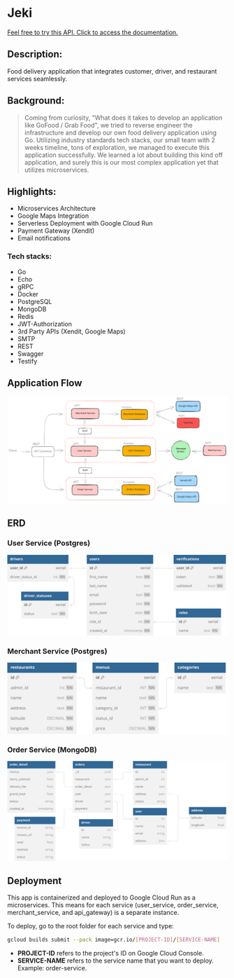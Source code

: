 # Jeki

[Feel free to try this API. Click to access the documentation.](https://jeki-x72poumuyq-et.a.run.app)

## Description: 

Food delivery application that integrates customer, driver, and restaurant services seamlessly.

## Background:

> Coming from curiosity, "What does it takes to develop an application like GoFood / Grab Food", we tried to reverse engineer the infrastructure and develop our own food delivery application using Go. Utilizing industry standards tech stacks, our small team with 2 weeks timeline, tons of exploration, we managed to execute this application successfully. We learned a lot about building this kind off application, and surely this is our most complex application yet that utilizes microservices.

## Highlights:

* Microservices Architecture
* Google Maps Integration
* Serverless Deployment with Google Cloud Run
* Payment Gateway (Xendit)
* Email notifications

### Tech stacks:

* Go
* Echo
* gRPC
* Docker
* PostgreSQL
* MongoDB
* Redis
* JWT-Authorization
* 3rd Party APIs (Xendit, Google Maps)
* SMTP
* REST
* Swagger
* Testify

## Application Flow

![Final Flow](./misc/flow.svg)

## ERD

### User Service (Postgres)

![User service ERD](./misc/user_erd.svg)

### Merchant Service (Postgres)

![ERD](./misc/merchant_erd.svg)

### Order Service (MongoDB)

![ERD](./misc/order_erd.svg)

## Deployment

This app is containerized and deployed to Google Cloud Run as a microservices. This means for each service (user_service, order_service, merchant_service, and api_gateway) is a separate instance. 

To deploy, go to the root folder for each service and type:

```bash
gcloud builds submit --pack image=gcr.io/[PROJECT-ID]/[SERVICE-NAME]
```

- __PROJECT-ID__ refers to the project's ID on Google Cloud Console.
- __SERVICE-NAME__ refers to the service name that you want to deploy. Example: order-service.
